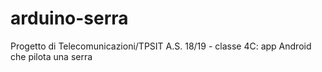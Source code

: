 # arduino-serra
 Progetto di Telecomunicazioni/TPSIT A.S. 18/19 - classe 4C: app Android che pilota una serra
